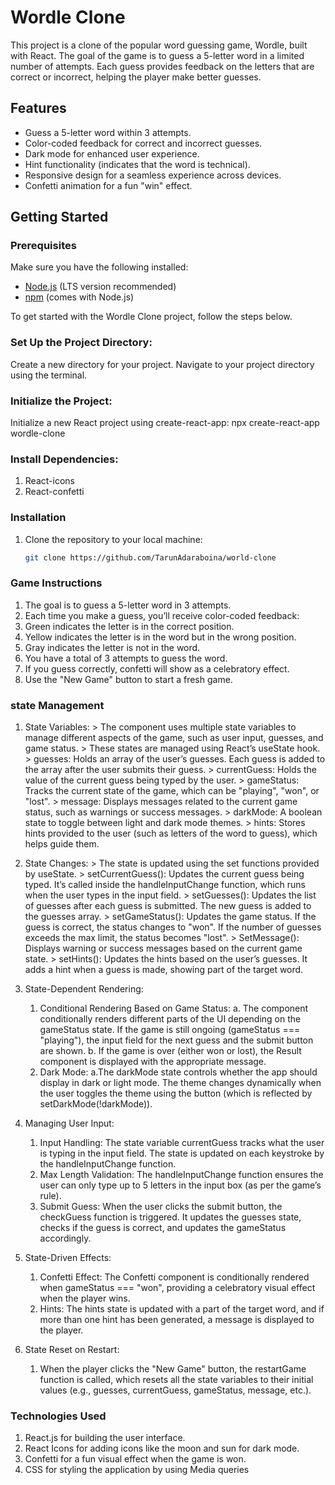 # Wordle Clone

This project is a clone of the popular word guessing game, Wordle, built with React. The goal of the game is to guess a 5-letter word in a limited number of attempts. Each guess provides feedback on the letters that are correct or incorrect, helping the player make better guesses.

## Features
- Guess a 5-letter word within 3 attempts.
- Color-coded feedback for correct and incorrect guesses.
- Dark mode for enhanced user experience.
- Hint functionality (indicates that the word is technical).
- Responsive design for a seamless experience across devices.
- Confetti animation for a fun "win" effect.
  
## Getting Started

### Prerequisites
Make sure you have the following installed:
- [Node.js](https://nodejs.org/) (LTS version recommended)
- [npm](https://www.npmjs.com/) (comes with Node.js)

To get started with the Wordle Clone project, follow the steps below.

### Set Up the Project Directory:
Create a new directory for your project.
Navigate to your project directory using the terminal.

### Initialize the Project:
Initialize a new React project using create-react-app:
npx create-react-app wordle-clone

### Install Dependencies:
 1. React-icons
 2. React-confetti
 

### Installation
1. Clone the repository to your local machine:

   ```bash
   git clone https://github.com/TarunAdaraboina/world-clone

### Game Instructions
  1. The goal is to guess a 5-letter word in 3 attempts.
  2. Each time you make a guess, you’ll receive color-coded feedback:
  3. Green indicates the letter is in the correct position.
  4. Yellow indicates the letter is in the word but in the wrong position.
  5. Gray indicates the letter is not in the word.
  6. You have a total of 3 attempts to guess the word.
  7. If you guess correctly, confetti will show as a celebratory effect.
  8. Use the "New Game" button to start a fresh game.

### state Management

  1. State Variables:
    > The component uses multiple state variables to manage different aspects of the game, such as user input, guesses, and game status.
    > These states are managed using React’s useState hook.
    > guesses: Holds an array of the user’s guesses. Each guess is added to the array after the user submits their guess.
    > currentGuess: Holds the value of the current guess being typed by the user.
    > gameStatus: Tracks the current state of the game, which can be "playing", "won", or "lost".
    > message: Displays messages related to the current game status, such as warnings or success messages.
    > darkMode: A boolean state to toggle between light and dark mode themes.
    > hints: Stores hints provided to the user (such as letters of the word to guess), which helps guide them.

  2. State Changes:
    > The state is updated using the set functions provided by useState.
    > setCurrentGuess(): Updates the current guess being typed. It’s called inside the handleInputChange function, which runs when the user   types in the input field.
    > setGuesses(): Updates the list of guesses after each guess is submitted. The new guess is added to the guesses array.
    > setGameStatus(): Updates the game status. If the guess is correct, the status changes to "won". If the number of guesses exceeds the max limit, the status becomes "lost".
    > SetMessage(): Displays warning or success messages based on the current game state.
    > setHints(): Updates the hints based on the user’s guesses. It adds a hint when a guess is made, showing part of the target word.

  3. State-Dependent Rendering:
     1. Conditional Rendering Based on Game Status:
        a. The component conditionally renders different parts of the UI depending on the gameStatus state. If the game is still ongoing (gameStatus === "playing"), the input field for the next guess and the submit button are shown.
        b. If the game is over (either won or lost), the Result component is displayed with the appropriate message.
     2. Dark Mode:
        a.The darkMode state controls whether the app should display in dark or light mode. The theme changes dynamically when the user toggles the theme using the button (which is reflected by setDarkMode(!darkMode)).

4. Managing User Input:
   1. Input Handling: The state variable currentGuess tracks what the user is typing in the input field. The state is updated on each keystroke by the handleInputChange function.
   2. Max Length Validation: The handleInputChange function ensures the user can only type up to 5 letters in the input box (as per the game’s rule).
   3. Submit Guess: When the user clicks the submit button, the checkGuess function is triggered. It updates the guesses state, checks if the guess is correct, and updates the gameStatus accordingly.

5. State-Driven Effects:
   1. Confetti Effect: The Confetti component is conditionally rendered when gameStatus === "won", providing a celebratory visual effect when the player wins.
   2. Hints: The hints state is updated with a part of the target word, and if more than one hint has been generated, a message is displayed to the player.

6. State Reset on Restart:
   1. When the player clicks the "New Game" button, the restartGame function is called, which resets all the state variables to their initial values (e.g., guesses, currentGuess, gameStatus, message, etc.).

### Technologies Used
1. React.js for building the user interface.
2. React Icons for adding icons like the moon and sun for dark mode.
3. Confetti for a fun visual effect when the game is won.
4. CSS for styling the application by using Media queries